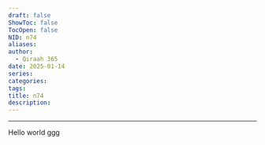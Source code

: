 ```yaml
---
draft: false
ShowToc: false
TocOpen: false
NID: n74
aliases: 
author:
  - Qiraah 365
date: 2025-01-14
series: 
categories: 
tags: 
title: n74
description:
---
```

---


Hello world
 ggg